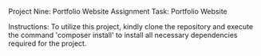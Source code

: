 Project Nine: Portfolio Website Assignment
Task: Portfolio Website

Instructions:
To utilize this project, kindly clone the repository and execute the command 'composer install' to install all necessary dependencies required for the project.

